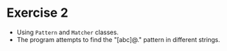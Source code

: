 # Exercise 2
- Using `Pattern` and `Matcher` classes.
- The program attempts to find the "[abc]@." pattern in different strings.
